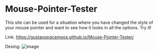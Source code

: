 # Mouse-Pointer-Tester
This site can be used for a situation where you have changed the style of your mouse pointer and want to see how it looks in all the options. Try it!

Link: 
https://gustavopgcampos.github.io/Mouse-Pointer-Tester/

Desing:
![image](https://github.com/user-attachments/assets/387b8b4c-6b1d-4741-8c19-36759d88a97b)
